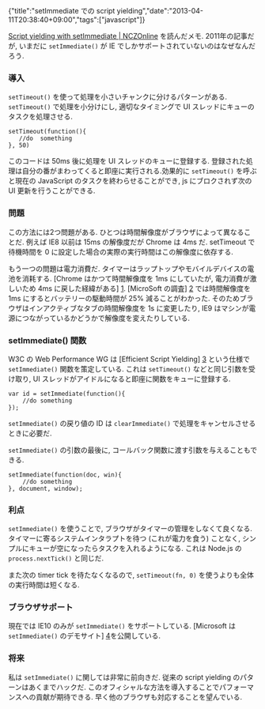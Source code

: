 {"title":"setImmediate での script yielding","date":"2013-04-11T20:38:40+09:00","tags":["javascript"]}

[Script yielding with setImmediate \| NCZOnline](http://www.nczonline.net/blog/2011/09/19/script-yielding-with-setimmediate/) を読んだメモ. 2011年の記事だが, いまだに `setImmediate()` が IE でしかサポートされていないのはなぜなんだろう.

### 導入

`setTimeout()` を使って処理を小さいチャンクに分けるパターンがある. `setTimeout()` で処理を小分けにし, 適切なタイミングで UI スレッドにキューのタスクを処理させる.

<pre><code data-language="javascript">setTimeout(function(){
   //do  something
}, 50)</code></pre>

このコードは 50ms 後に処理を UI スレッドのキューに登録する. 登録された処理は自分の番がまわってくると即座に実行される.効果的に `setTimeout()` を呼ぶと現在の JavaScript のタスクを終わらせることができ, js にブロクされず次の UI 更新を行うことができる.

### 問題

この方法には2つ問題がある. ひとつは時間解像度がブラウザによって異なることだ. 例えば IE8 以前は 15ms の解像度だが Chrome は 4ms だ. setTimeout で待機時間を 0 に設定した場合の実際の実行時間はこの解像度に依存する.

もう一つの問題は電力消費だ. タイマーはラップトップやモバイルデバイスの電池を消耗する. [Chrome はかつて時間解像度を 1ms にしていたが, 電力消費が激しいため 4ms に戻した経緯がある] [1]. [MicroSoft の調査] [2] では時間解像度を 1ms にするとバッテリーの駆動時間が 25% 減ることがわかった. そのためブラウザはインアクティブなタブの時間解像度を 1s に変更したり, IE9 はマシンが電源につながっているかどうかで解像度を変えたりしている.

### setImmediate() 関数

W3C の Web Performance WG は [Efficient Script Yielding] [3] という仕様で `setImmediate()` 関数を策定している. これは `setTimeout()` などと同じ引数を受け取り, UI スレッドがアイドルになると即座に関数をキューに登録する.

<pre><code data-language="javascript">var id = setImmediate(function(){
    //do something
});</code></pre>

`setImmediate()` の戻り値の ID は `clearImmediate()` で処理をキャンセルさせるときに必要だ.

`setImmediate()` の引数の最後に, コールバック関数に渡す引数を与えることもできる.

<pre><code data-language="javascript">setImmediate(function(doc, win){
    //do something
}, document, window);</code></pre>

### 利点

`setImmediate()` を使うことで, ブラウザがタイマーの管理をしなくて良くなる. タイマーに寄るシステムインタラプトを待つ (これが電力を食う) ことなく, シンプルにキューが空になったらタスクを入れるようになる. これは Node.js の `process.nextTick()` と同じだ.

また次の timer tick を待たなくなるので, `setTimeout(fn, 0)` を使うよりも全体の実行時間は短くなる.

### ブラウザサポート

現在では IE10 のみが `setImmediate()` をサポートしている. [Microsoft は `setImmediate()` のデモサイト] [4]を公開している.

### 将来

私は `setImmediate()` に関しては非常に前向きだ. 従来の script yielding のパターンはあくまでハックだ. このオフィシャルな方法を導入することでパフォーマンスへの貢献が期待できる. 早く他のブラウザも対応することを望んでいる.

[1]: http://www.belshe.com/2010/06/04/chrome-cranking-up-the-clock/                 "Chrome: Cranking Up The Clock « Mike's Lookout"
[2]: http://msdn.microsoft.com/en-us/windows/hardware/gg463266                      "Timers, Timer Resolution, and Development of Efficient Code"
[3]: https://dvcs.w3.org/hg/webperf/raw-file/tip/specs/setImmediate/Overview.html   "Efficient Script Yielding"
[4]: http://ie.microsoft.com/testdrive/Performance/setImmediateSorting/Default.html "setImmediate API"
